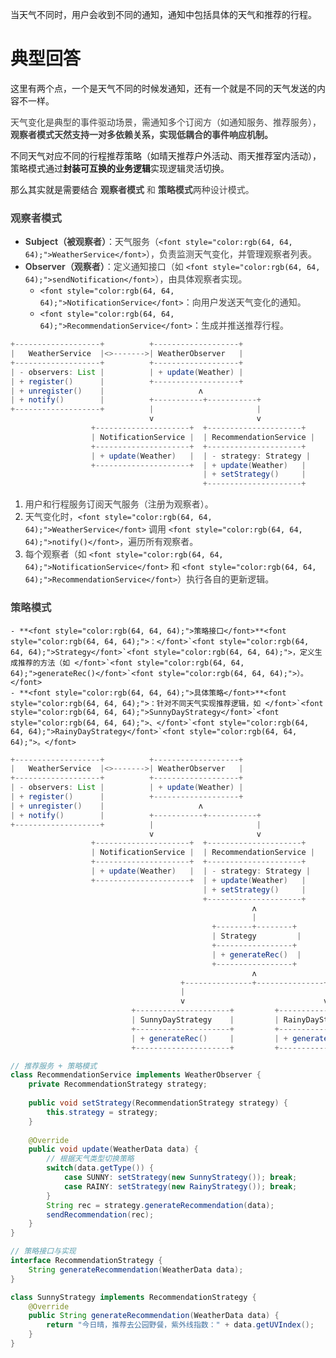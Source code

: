

当天气不同时，用户会收到不同的通知，通知中包括具体的天气和推荐的行程。

# 典型回答


这里有两个点，一个是天气不同的时候发通知，还有一个就是不同的天气发送的内容不一样。



<font style="color:rgb(64, 64, 64);">天气变化是典型的事件驱动场景，需通知多个订阅方（如通知服务、推荐服务），</font>**<font style="color:rgb(64, 64, 64);">观察者模式天然支持一对多依赖关系，实现低耦合的事件响应机制。</font>**

**<font style="color:rgb(64, 64, 64);"></font>**

不同天气对应不同的行程推荐策略（如晴天推荐户外活动、雨天推荐室内活动），策略模式通过**封装可互换的业务逻辑**实现逻辑灵活切换。



那么其实就是需要结合<font style="color:rgb(64, 64, 64);"> </font>**<font style="color:rgb(64, 64, 64);">观察者模式</font>**<font style="color:rgb(64, 64, 64);"> 和 </font>**<font style="color:rgb(64, 64, 64);">策略模式</font>**<font style="color:rgb(64, 64, 64);">两种设计模式。</font>

<font style="color:rgb(64, 64, 64);"></font>

### <font style="color:rgb(64, 64, 64);">观察者模式</font>
<font style="color:rgb(64, 64, 64);"></font>

+ **<font style="color:rgb(64, 64, 64);">Subject（被观察者）</font>**<font style="color:rgb(64, 64, 64);">：天气服务（</font>`<font style="color:rgb(64, 64, 64);">WeatherService</font>`<font style="color:rgb(64, 64, 64);">），负责监测天气变化，并管理观察者列表。</font>
+ **<font style="color:rgb(64, 64, 64);">Observer（观察者）</font>**<font style="color:rgb(64, 64, 64);">：定义通知接口（如</font><font style="color:rgb(64, 64, 64);"> </font>`<font style="color:rgb(64, 64, 64);">sendNotification</font>`<font style="color:rgb(64, 64, 64);">），由具体观察者实现。</font>
    - `<font style="color:rgb(64, 64, 64);">NotificationService</font>`<font style="color:rgb(64, 64, 64);">：向用户发送天气变化的通知。</font>
    - `<font style="color:rgb(64, 64, 64);">RecommendationService</font>`<font style="color:rgb(64, 64, 64);">：生成并推送推荐行程。</font>

<font style="color:rgb(64, 64, 64);"></font>

```java
+-------------------+          +-------------------+
|   WeatherService  |<>------->| WeatherObserver   |
+-------------------+          +-------------------+
| - observers: List |          | + update(Weather) |
| + register()      |          +-------------------+
| + unregister()    |                     ʌ
| + notify()        |          +-----------+-----------+
+-------------------+          |                       |
                               v                       v
                  +---------------------+  +---------------------+
                  | NotificationService |  | RecommendationService |
                  +---------------------+  +---------------------+
                  | + update(Weather)   |  | - strategy: Strategy |
                  +---------------------+  | + update(Weather)   |
                                           | + setStrategy()     |
                                           +---------------------+
```



1. <font style="color:rgb(64, 64, 64);">用户和行程服务订阅天气服务（注册为观察者）。</font>
2. <font style="color:rgb(64, 64, 64);">天气变化时，</font>`<font style="color:rgb(64, 64, 64);">WeatherService</font>`<font style="color:rgb(64, 64, 64);"> 调用 </font>`<font style="color:rgb(64, 64, 64);">notify()</font>`<font style="color:rgb(64, 64, 64);">，遍历所有观察者。</font>
3. <font style="color:rgb(64, 64, 64);">每个观察者（如 </font>`<font style="color:rgb(64, 64, 64);">NotificationService</font>`<font style="color:rgb(64, 64, 64);"> 和 </font>`<font style="color:rgb(64, 64, 64);">RecommendationService</font>`<font style="color:rgb(64, 64, 64);">）执行各自的更新逻辑。</font>

<font style="color:rgb(64, 64, 64);"></font>

<font style="color:rgb(64, 64, 64);"></font>

### **<font style="color:rgb(64, 64, 64);">策略模式</font>**


    - **<font style="color:rgb(64, 64, 64);">策略接口</font>**<font style="color:rgb(64, 64, 64);">：</font>`<font style="color:rgb(64, 64, 64);">Strategy</font>`<font style="color:rgb(64, 64, 64);">，定义生成推荐的方法（如 </font>`<font style="color:rgb(64, 64, 64);">generateRec()</font>`<font style="color:rgb(64, 64, 64);">）。</font>
    - **<font style="color:rgb(64, 64, 64);">具体策略</font>**<font style="color:rgb(64, 64, 64);">：针对不同天气实现推荐逻辑，如 </font>`<font style="color:rgb(64, 64, 64);">SunnyDayStrategy</font>`<font style="color:rgb(64, 64, 64);">、</font>`<font style="color:rgb(64, 64, 64);">RainyDayStrategy</font>`<font style="color:rgb(64, 64, 64);">。</font>

<font style="color:rgb(64, 64, 64);"></font>

```java
+-------------------+          +-------------------+
|   WeatherService  |<>------->| WeatherObserver   |
+-------------------+          +-------------------+
| - observers: List |          | + update(Weather) |
| + register()      |          +-------------------+
| + unregister()    |                     ʌ
| + notify()        |          +-----------+-----------+
+-------------------+          |                       |
                               v                       v
                  +---------------------+  +---------------------+
                  | NotificationService |  | RecommendationService |
                  +---------------------+  +---------------------+
                  | + update(Weather)   |  | - strategy: Strategy |
                  +---------------------+  | + update(Weather)   |
                                           | + setStrategy()     |
                                           +---------------------+
                                                      ʌ
                                                      |
                                             +--------+--------+
                                             | Strategy         |
                                             +-----------------+
                                             | + generateRec()  |
                                             +-----------------+
                                                      ʌ
                                      +---------------+---------------+
                                      |                               |
                                      v                               v
                           +---------------------+         +---------------------+
                           | SunnyDayStrategy    |         | RainyDayStrategy    |
                           +---------------------+         +---------------------+
                           | + generateRec()     |         | + generateRec()     |
                           +---------------------+         +---------------------+
```





```java
// 推荐服务 + 策略模式
class RecommendationService implements WeatherObserver {
    private RecommendationStrategy strategy;
    
    public void setStrategy(RecommendationStrategy strategy) {
        this.strategy = strategy;
    }
    
    @Override
    public void update(WeatherData data) {
        // 根据天气类型切换策略
        switch(data.getType()) {
            case SUNNY: setStrategy(new SunnyStrategy()); break;
            case RAINY: setStrategy(new RainyStrategy()); break;
        }
        String rec = strategy.generateRecommendation(data);
        sendRecommendation(rec);
    }
}

// 策略接口与实现
interface RecommendationStrategy {
    String generateRecommendation(WeatherData data);
}

class SunnyStrategy implements RecommendationStrategy {
    @Override
    public String generateRecommendation(WeatherData data) {
        return "今日晴，推荐去公园野餐，紫外线指数：" + data.getUVIndex();
    }
}
```

